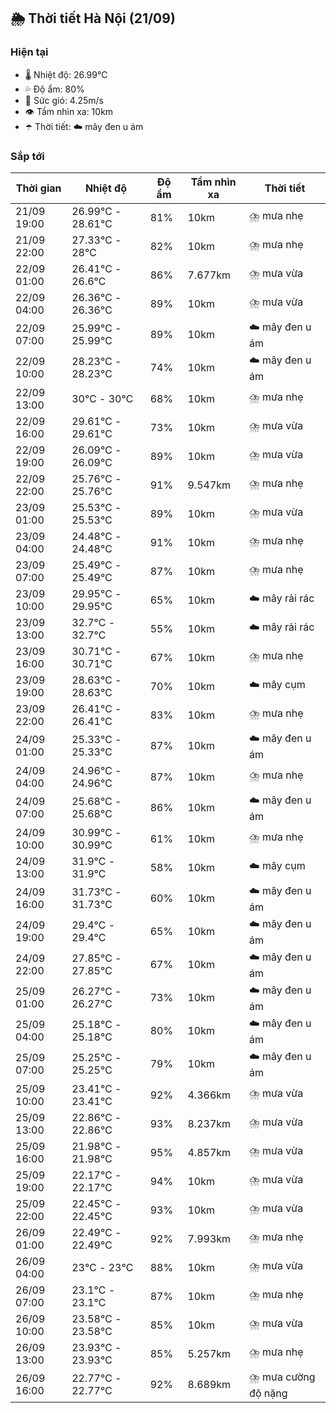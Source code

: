 ## 🌦️ Thời tiết Hà Nội (21/09)

### Hiện tại

- 🌡️ Nhiệt độ: 26.99℃
- 💦 Độ ẩm: 80%
- 💨 Sức gió: 4.25m/s
- 👁️ Tầm nhìn xa: 10km
- ☂️ Thời tiết: ☁️ mây đen u ám

### Sắp tới

| Thời gian | Nhiệt độ | Độ ẩm | Tầm nhìn xa | Thời tiết |
| --- | --- | --- | --- | --- |
| 21/09 19:00 | 26.99℃ - 28.61℃ | 81% | 10km | ⛈️ mưa nhẹ |
| 21/09 22:00 | 27.33℃ - 28℃ | 82% | 10km | ⛈️ mưa nhẹ |
| 22/09 01:00 | 26.41℃ - 26.6℃ | 86% | 7.677km | ⛈️ mưa vừa |
| 22/09 04:00 | 26.36℃ - 26.36℃ | 89% | 10km | ⛈️ mưa vừa |
| 22/09 07:00 | 25.99℃ - 25.99℃ | 89% | 10km | ☁️ mây đen u ám |
| 22/09 10:00 | 28.23℃ - 28.23℃ | 74% | 10km | ☁️ mây đen u ám |
| 22/09 13:00 | 30℃ - 30℃ | 68% | 10km | ⛈️ mưa nhẹ |
| 22/09 16:00 | 29.61℃ - 29.61℃ | 73% | 10km | ⛈️ mưa vừa |
| 22/09 19:00 | 26.09℃ - 26.09℃ | 89% | 10km | ⛈️ mưa vừa |
| 22/09 22:00 | 25.76℃ - 25.76℃ | 91% | 9.547km | ⛈️ mưa nhẹ |
| 23/09 01:00 | 25.53℃ - 25.53℃ | 89% | 10km | ⛈️ mưa vừa |
| 23/09 04:00 | 24.48℃ - 24.48℃ | 91% | 10km | ⛈️ mưa nhẹ |
| 23/09 07:00 | 25.49℃ - 25.49℃ | 87% | 10km | ⛈️ mưa nhẹ |
| 23/09 10:00 | 29.95℃ - 29.95℃ | 65% | 10km | ☁️ mây rải rác |
| 23/09 13:00 | 32.7℃ - 32.7℃ | 55% | 10km | ☁️ mây rải rác |
| 23/09 16:00 | 30.71℃ - 30.71℃ | 67% | 10km | ⛈️ mưa nhẹ |
| 23/09 19:00 | 28.63℃ - 28.63℃ | 70% | 10km | ☁️ mây cụm |
| 23/09 22:00 | 26.41℃ - 26.41℃ | 83% | 10km | ⛈️ mưa nhẹ |
| 24/09 01:00 | 25.33℃ - 25.33℃ | 87% | 10km | ☁️ mây đen u ám |
| 24/09 04:00 | 24.96℃ - 24.96℃ | 87% | 10km | ⛈️ mưa nhẹ |
| 24/09 07:00 | 25.68℃ - 25.68℃ | 86% | 10km | ☁️ mây đen u ám |
| 24/09 10:00 | 30.99℃ - 30.99℃ | 61% | 10km | ⛈️ mưa nhẹ |
| 24/09 13:00 | 31.9℃ - 31.9℃ | 58% | 10km | ☁️ mây cụm |
| 24/09 16:00 | 31.73℃ - 31.73℃ | 60% | 10km | ☁️ mây đen u ám |
| 24/09 19:00 | 29.4℃ - 29.4℃ | 65% | 10km | ☁️ mây đen u ám |
| 24/09 22:00 | 27.85℃ - 27.85℃ | 67% | 10km | ☁️ mây đen u ám |
| 25/09 01:00 | 26.27℃ - 26.27℃ | 73% | 10km | ☁️ mây đen u ám |
| 25/09 04:00 | 25.18℃ - 25.18℃ | 80% | 10km | ☁️ mây đen u ám |
| 25/09 07:00 | 25.25℃ - 25.25℃ | 79% | 10km | ☁️ mây đen u ám |
| 25/09 10:00 | 23.41℃ - 23.41℃ | 92% | 4.366km | ⛈️ mưa vừa |
| 25/09 13:00 | 22.86℃ - 22.86℃ | 93% | 8.237km | ⛈️ mưa vừa |
| 25/09 16:00 | 21.98℃ - 21.98℃ | 95% | 4.857km | ⛈️ mưa vừa |
| 25/09 19:00 | 22.17℃ - 22.17℃ | 94% | 10km | ⛈️ mưa vừa |
| 25/09 22:00 | 22.45℃ - 22.45℃ | 93% | 10km | ⛈️ mưa vừa |
| 26/09 01:00 | 22.49℃ - 22.49℃ | 92% | 7.993km | ⛈️ mưa nhẹ |
| 26/09 04:00 | 23℃ - 23℃ | 88% | 10km | ⛈️ mưa vừa |
| 26/09 07:00 | 23.1℃ - 23.1℃ | 87% | 10km | ⛈️ mưa nhẹ |
| 26/09 10:00 | 23.58℃ - 23.58℃ | 85% | 10km | ⛈️ mưa vừa |
| 26/09 13:00 | 23.93℃ - 23.93℃ | 85% | 5.257km | ⛈️ mưa nhẹ |
| 26/09 16:00 | 22.77℃ - 22.77℃ | 92% | 8.689km | ⛈️ mưa cường độ nặng |
